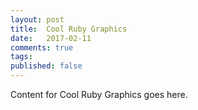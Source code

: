 ```yaml
---
layout: post
title:  Cool Ruby Graphics
date:   2017-02-11
comments: true
tags: 
published: false
---
```

 
Content for Cool Ruby Graphics goes here.
 
